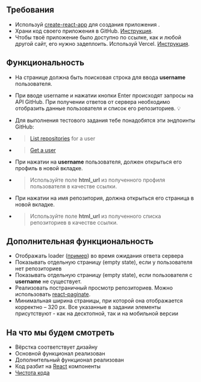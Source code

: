 ## Требования

- Используй [create-react-app](https://reactjs.org/docs/create-a-new-react-app.html) для создания приложения .
- Храни код своего приложения в GitHub. [Инструкция](https://docs.github.com/en/github/getting-started-with-github/quickstart/create-a-repo).
- Чтобы твоё приложение было доступно по ссылке, как и любой другой сайт, его нужно задеплоить. Используй Vercel. [Инструкция](https://vercel.com/guides/deploying-react-with-vercel-cra).

## Функциональность

- На странице должна быть поисковая строка для ввода **username** пользователя.
- При вводе username и нажатии кнопки Enter происходят запросы на API GitHub. При получении ответов от сервера необходимо отобразить данные пользователя и список его репозиториев.
  💡
- Для выполнения тестового задания тебе понадобятся эти эндпоинты GitHub:
- > [List repositories](https://docs.github.com/en/rest/reference/repos#list-repositories-for-a-user) for a user
- > [Get a user](https://docs.github.com/en/rest/reference/users#get-a-user)

- При нажатии на **username** пользователя, должен открыться его профиль в новой вкладке.
- > Используйте поле **html_url** из полученного профиля пользователя в качестве ссылки.

- При нажатии на имя репозитория, должна открыться его страница в новой вкладке.
- > Используйте поле **html_url** из полученного списка репозиториев в качестве ссылки.

## Дополнительная функциональность

- Отображать loader ([пример](https://www.w3schools.com/howto/howto_css_loader.asp)) во время ожидания ответа сервера
- Показывать отдельную страницу (empty state), если у пользователя нет репозиториев
- Показывать отдельную страницу (empty state), если пользователя с **username** не существует.
- Реализовать постраничный просмотр репозиториев. Можно использовать [react-paginate](https://www.npmjs.com/package/react-paginate).
- Минимальная ширина страницы, при которой она отображается корректно – 320 рх. Все указанные в задании элементы присутствуют - как на десктопной, так и на мобильной версии

## На что мы будем смотреть

- Вёрстка соответствует дизайну
- Основной функционал реализован
- Дополнительный функционал реализован
- Код разбит на [React](https://startup-summer-task.paralect.com/materials/react) компоненты
- [Чистота кода](https://startup-summer-task.paralect.com/materials/more)
